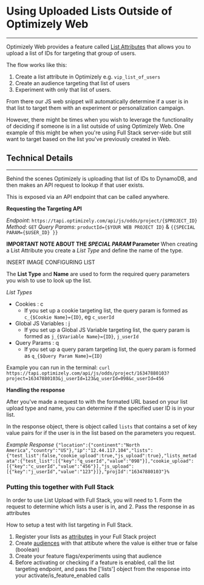 # Using Uploaded Lists Outside of Optimizely Web
---
Optimizely Web provides a feature called [List Attributes](https://help.optimizely.com/Target_Your_Visitors/Set_up_list_attributes) that allows you to upload a list of IDs for targeting that group of users.

The flow works like this:
1. Create a list attribute in Optimizely e.g. `vip_list_of_users`
2. Create an audience targeting that list of users
3. Experiment with only that list of users.

From there our JS web snippet will automatically determine if a user is in that list to target them with an experiment or personalization campaign.

However, there might be times when you wish to leverage the functionality of deciding if someone is in a list outside of using Optimizely Web. One example of this might be when you're using Full Stack server-side but still want to target based on the list you've previously created in Web.

## Technical Details
---
Behind the scenes Optimizely is uploading that list of IDs to DynamoDB, and then makes an API request to lookup if that user exists.

This is exposed via an API endpoint that can be called anywhere.

**Requesting the Targeting API**

*Endpoint*: `https://tapi.optimizely.com/api/js/odds/project/{$PROJECT_ID}`
*Method*: `GET`
*Query Params*: `productId={$YOUR WEB PROJECT ID}` & `{{SPECIAL PARAM={$USER_ID} }}`

**IMPORTANT NOTE ABOUT THE _SPECIAL PARAM_ Parameter**
When creating a List Attribute you create a *List Type* and define the name of the type.

INSERT IMAGE CONFIGURING LIST

The **List Type** and **Name** are used to form the required query parameters you wish to use to look up the list. 

*List Types*
- Cookies : c
	- If you set up a cookie targeting list, the query param is formed as `c_{$Cookie Name}={ID}`, eg `c_userId`
- Global JS Variables : j
	- If you set up a Global JS Variable targeting list, the query param is formed as `j_{$Variable Name}={ID}`, `j_userId`
- Query Params : q
	- If you set up a query param targeting list, the query param is formed as `q_{$Query Param Name}={ID}`

Example you can run in the terminal: `curl https://tapi.optimizely.com/api/js/odds/project/16347880103?project=16347880103&j_userId=123&q_userId=098&c_userId=456`


**Handling the response**

After you've made a request to with the formated URL based on your list upload type and name, you can determine if the specified user ID is in your list.

In the response object, there is object called `lists` that contains a set of key value pairs for if the user is in the list based on the parameters you request.

*Example Response*
```{"location":{"continent":"North America","country":"US"},"ip":"12.44.117.104","lists":{"test_list":false,"cookie_upload":true,"js_upload":true},"lists_metadata":{"test_list":[{"key":"q_userId","value":"098"}],"cookie_upload":[{"key":"c_userId","value":"456"}],"js_upload":[{"key":"j_userId","value":"123"}]},"projId":"16347880103"}%```

### Putting this together with Full Stack

In order to use List Upload with Full Stack, you will need to 1. Form the request to determine which lists a user is in, and 2. Pass the response in as attributes

How to setup a test with list targeting in Full Stack.

1. Register your lists as [attributes](https://docs.developers.optimizely.com/rollouts/docs/attributes) in your Full Stack project
2. Create [audiences](https://docs.developers.optimizely.com/rollouts/docs/audiences) with that attibute where the value is either true or false (boolean)
3. Create your feature flags/experiments using that audience
4. Before activating or checking if a feature is enabled, call the list targeting endpoint, and pass the ['lists'] object from the response into your activate/is_feature_enabled calls

